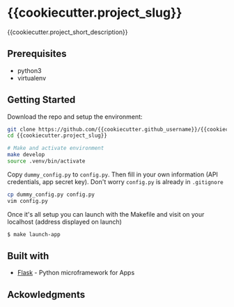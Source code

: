 # {{cookiecutter.project_slug}}

{{cookiecutter.project_short_description}}

## Prerequisites
* python3
* virtualenv

## Getting Started
Download the repo and setup the environment:
```bash
git clone https://github.com/{{cookiecutter.github_username}}/{{cookiecutter.project_slug}}.git
cd {{cookiecutter.project_slug}}

# Make and activate environment
make develop
source .venv/bin/activate
```

Copy `dummy_config.py` to `config.py`. Then fill in your own information (API credentials, app secret key). Don't worry `config.py` is already in `.gitignore`

```bash
cp dummy_config.py config.py
vim config.py
```

Once it's all setup you can launch with the Makefile and visit on your localhost (address displayed on launch)

```bash
$ make launch-app
```

## Built with
* [Flask](http://flask.pocoo.org) - Python microframework for Apps

## Ackowledgments
